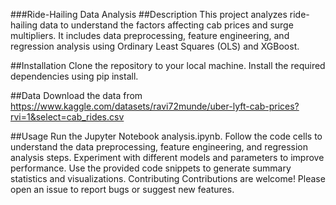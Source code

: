 ###Ride-Hailing Data Analysis
##Description
This project analyzes ride-hailing data to understand the factors affecting cab prices and surge multipliers. It includes data preprocessing, feature engineering, and regression analysis using Ordinary Least Squares (OLS) and XGBoost.

##Installation
Clone the repository to your local machine.
Install the required dependencies using pip install.

##Data
Download the data from https://www.kaggle.com/datasets/ravi72munde/uber-lyft-cab-prices?rvi=1&select=cab_rides.csv 

##Usage
Run the Jupyter Notebook analysis.ipynb.
Follow the code cells to understand the data preprocessing, feature engineering, and regression analysis steps.
Experiment with different models and parameters to improve performance.
Use the provided code snippets to generate summary statistics and visualizations.
Contributing
Contributions are welcome! Please open an issue to report bugs or suggest new features.
